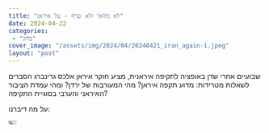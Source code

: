 ```yaml
---
title: "לא מלאך ולא שרף - על איראן"
date: 2024-04-22
categories: 
 - "בלוג"
cover_image: "/assets/img/2024/04/20240421_iran_again-1.jpeg"
layout: "post"
---
```


שבועיים אחרי שדן באופציה לתקיפה איראנית, מציע חוקר איראן אלכס גרינברג הסברים לשאלות מטרידות: מדוע תקפה איראן? מהי המעורבות של ירדן?  ומהי עמדת הציבור האיראני והערבי בסוגיית התקיפה?

על מה דיברנו:

<iframe width="16" height="9" src="https://www.youtube.com/embed/Jbd8tL-o-Vo" frameborder="0" allow="accelerometer; autoplay; clipboard-write; encrypted-media; gyroscope; picture-in-picture; web-share" referrerpolicy="strict-origin-when-cross-origin" allowfullscreen></iframe>
